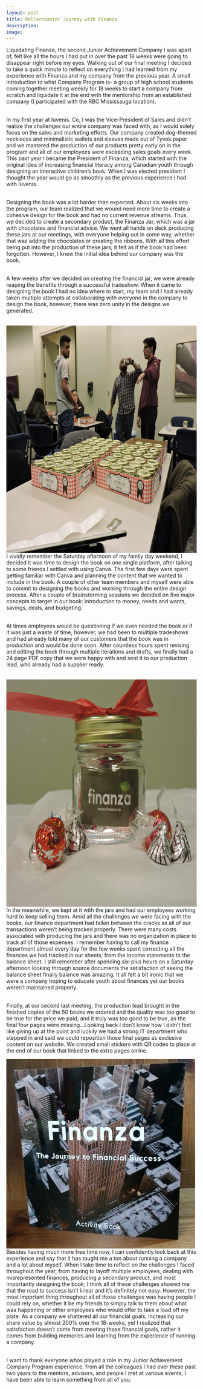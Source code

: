 ```yaml
---
layout: post
title: Rollercoaster Journey with Finanza 
description: 
image: 
---
```


<p class="post-font">Liquidating Finanza, the second Junior Achievement Company I was apart of, felt like all the hours I had put in over the past 18 weeks were going to disappear right before my eyes. Walking out of our final meeting I decided to take a quick minute to reflect on everything I had learned from my experience with Finanza and my company from the previous year. A small introduction to what Company Program is- a group of high school students coming together meeting weekly for 18 weeks to start a company from scratch and liquidate it at the end with the mentorship from an established company (I participated with the RBC Mississauga location). <br><br>

In my first year at Iuvenis. Co, I was the Vice-President of Sales and didn’t realize the challenges our entire company was faced with, as I would solely focus on the sales and marketing efforts. Our company created dog-themed necklaces and minimalistic wallets and sleeves made out of Tyvek paper and we mastered the production of our products pretty early on in the program and all of our employees were exceeding sales goals every week. This past year I became the President of Finanza, which started with the original idea of increasing financial literacy among Canadian youth through designing an interactive children’s book. When I was elected president I thought the year would go as smoothly as the previous experience I had with Iuvenis. <br><br>

Designing the book was a lot harder than expected. About six weeks into the program, our team realized that we wound need more time to create a cohesive design for the book and had no current revenue streams. Thus, we decided to create a secondary product, the Finanza Jar, which was a jar with chocolates and financial advice. We went all hands on deck producing these jars at our meetings, with everyone helping out in some way, whether that was adding the chocolates or creating the ribbons. With all this effort being put into the production of these jars; it felt as if the book had been forgotten. However, I knew the initial idea behind our company was the book. <br><br>

A few weeks after we decided on creating the financial jar, we were already reaping the benefits through a successful tradeshow. When it came to designing the book I had no idea where to start, my team and I had already taken multiple attempts at collaborating with everyone in the company to design the book, however, there was zero unity in the designs we generated.<br><br>

<img src="/assets/images/working.JPG"
     alt="Markdown Monster icon"
     style="float: left; margin-right: 10px; width: 800px; height:600px" />

I vividly remember the Saturday afternoon of my family day weekend, I decided it was time to design the book on one single platform, after talking to some friends I settled with using Canva. The first few days were spent getting familiar with Canva and planning the content that we wanted to include in the book. A couple of other team members and myself were able to commit to designing the books and working through the entire design process. After a couple of brainstorming sessions we decided on five major concepts to target in our book: introduction to money, needs and wants, savings, deals, and budgeting. <br><br>

At times employees would be questioning if we even needed the book or if it was just a waste of time, however, we had been to multiple tradeshows and had already told many of our customers that the book was in production and would be done soon. After countless hours spent revising and editing the book through multiple iterations and drafts, we finally had a 24 page PDF copy that we were happy with and sent it to our production lead, who already had a supplier ready. <br><br>

<img src="/assets/images/jars.JPG"
     alt="Markdown Monster icon"
     style="float: right; margin-left: 10px; width: 800px; height:600px" />

In the meanwhile, we kept at it with the jars and had our employees working hard to keep selling them. Amid all the challenges we were facing with the books, our finance department had fallen between the cracks as all of our transactions weren’t being tracked properly. There were many costs associated with producing the jars and there was no organization in place to track all of those expenses. I remember having to call my finance department almost every day for the few weeks spent correcting all the finances we had tracked in our sheets, from the income statements to the balance sheet. I still remember after spending six-plus hours on a Saturday afternoon looking through source documents the satisfaction of seeing the balance sheet finally balance was amazing. It all felt a bit ironic that we were a company hoping to educate youth about finances yet our books weren’t maintained properly. <br><br>

Finally, at our second last meeting, the production lead brought in the finished copies of the 50 books we ordered and the quality was too good to be true for the price we paid, and it truly was too good to be true, as the final four pages were missing...Looking back I don’t know how I didn’t feel like giving up at the point and luckily we had a strong IT department who stepped in and said we could reposition those final pages as exclusive content on our website. We created small stickers with QR codes to place at the end of our book that linked to the extra pages online. <br>

<img src="/assets/images/FinanzaBook.jpg"
     alt=""
     style="float: left; margin-right: 0px; width: 500px; height: 500px" />

Besides having much more free time now, I can confidently look back at this experience and say that it has taught me a ton about running a company and a lot about myself. When I take time to reflect on the challenges I faced throughout the year, from having to layoff multiple employees, dealing with misrepresented finances, producing a secondary product, and most importantly designing the book; I think all of these challenges showed me that the road to success isn’t linear and it’s definitely not easy. However, the most important thing throughout all of those challenges was having people I could rely on, whether it be my friends to simply talk to them about what was happening or other employees who would offer to take a load off my plate. As a company we shattered all our financial goals, increasing our share value by almost 200% over the 18-weeks, yet I realized that satisfaction doesn’t come from meeting those financial goals, rather it comes from building memories and learning from the experience of running a company. <br><br>

I want to thank everyone whos played a role in my Junior Achievement Company Program experience, from all the colleagues I had over these past two years to the mentors, advisors, and people I met at various events, I have been able to learn something from all of you. <br><br> </p> 


